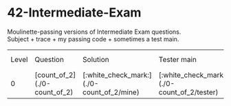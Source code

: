 # 42-Intermediate-Exam
Moulinette-passing versions of Intermediate Exam questions.<br>Subject + trace + my passing code + sometimes a test main.

<table>
<tbody>
<tr>
  <td>Level</td>
  <td>Question</td>
  <td>Solution</td>
  <td>Tester main</td>
  <td>Trace tests accessibility</td>
</tr>
<tr>
  <td>0</td>
  <td> [count_of_2](./0-count_of_2) </td>
  <td> [:white_check_mark:](./0-count_of_2/mine) </td>
  <td> [:white_check_mark:](./0-count_of_2/tester) </td>
  <td>:open_file_folder:</td>
</tr>
</tbody>
</table>
